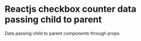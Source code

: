 # Reactjs checkbox counter data passing child to parent
Data passing child to parent components through props
